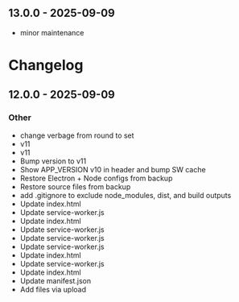 ## 13.0.0 - 2025-09-09
- minor maintenance

# Changelog

## 12.0.0 - 2025-09-09
### Other
- change verbage from round to set
- v11
- v11
- Bump version to v11
- Show APP_VERSION v10 in header and bump SW cache
- Restore Electron + Node configs from backup
- Restore source files from backup
- add .gitignore to exclude node_modules, dist, and build outputs
- Update index.html
- Update service-worker.js
- Update index.html
- Update service-worker.js
- Update service-worker.js
- Update service-worker.js
- Update index.html
- Update service-worker.js
- Update index.html
- Update manifest.json
- Add files via upload

